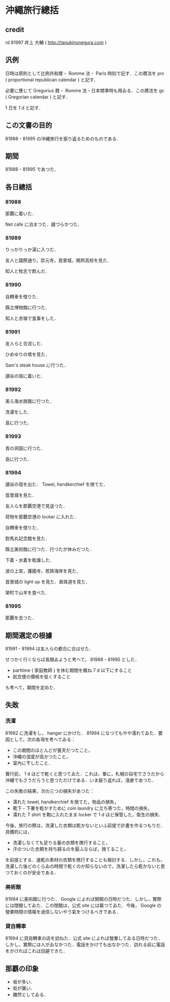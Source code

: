 # 沖繩旅行總括

## credit

rd 81997 井上 大輔 ( http://tanukinonegura.com )

## 汎例

日時は原則として比例共和暦・ Romme 法・ Paris 時刻で記す．この暦法を prc ( proportional republican calendar ) と記す．

必要に應じて Gregorius 暦・ Romme 法・日本標準時も用ゐる．この暦法を gc ( Gregorian calendar ) と記す．

1 日を 1 d と記す．

## この文書の目的

81988 - 81995 の沖繩旅行を振り返るためのものである．

## 期間

81988 - 81995 であつた．

## 各日總括

### 81988

那覇に着いた．

Net cafe に泊まつた．寢づらかつた．

### 81989

りっかりっか湯に入つた．

友人と國際通り，崇元寺，首里城，開邦高校を見た．

知人と牧志で飮んだ．

### 81990

自轉車を借りた．

縣立博物館に行つた．

知人と赤嶺で食事をした．

### 81991

友人らと合流した．

ひめゆりの塔を見た．

Sam's steak house に行つた．

讀谷の宿に着いた．

### 81992

美ら海水族館に行つた．

洗濯をした．

島に行つた．

### 81993

青の洞窟に行つた．

島に行つた．

### 81994

讀谷の宿を出た． Towel, handkerchief を捨てた．

首里城を見た．

友人らを那覇空港で見送つた．

荷物を那覇空港の locker に入れた．

自轉車を借りた．

對馬丸記念館を見た．

縣立美術館に行つた．行つたが休みだつた．

下着・水着を乾燥した．

波の上宮，護國寺，若狹海岸を見た．

首里城の light up を見た．眞珠道を見た．

榮町で山羊を食べた．

### 81995

那覇を去つた．

## 期間選定の根據

81991 - 81994 は友人らの都合に合はせた．

せつかく行くならば長期ゐようと考へて， 81988 - 81995 とした．

- parttime ( 家庭教師 ) を休む期間を概ね 7 d 以下にすること
- 航空便の價格を低くすること

も考へて，期間を定めた．

## 失敗

### 洗濯

81992 に洗濯をし， hanger にかけた． 81994 になつてもやや濡れてゐた．要因として，次の各項を考へてゐる：

- この期間のほとんどが曇天だつたこと，
- 沖繩の湿度が高かつたこと，
- 室內に干したこと．

實行前， 1 d ほどで乾くと思つてゐた．これは，單に，札幌の自宅でさうだから沖繩でもさうだらうと思つただけである．いま振り返れば，淺慮であつた．

この失敗の結果，次の三つの損失があつた：

- 濡れた towel, handkerchief を捨てた，物品の損失，
- 靴下・下著を乾かすために coin laundry に立ち寄つた，時間の損失，
- 濡れた T shirt を鞄に入れたまま locker で 1 d ほど保管した，衛生の損失．

今後，旅行の際は，洗濯した衣類は乾かないといふ前提で計畫を作るつもりだ．具體的には，

- 洗濯しなくても足りる量の衣類を携行すること，
- 汗のついた衣類を持ち歸るのを厭ふならば，捨てること，

を前提とする．速乾の素材の衣類を携行することも檢討する．しかし，これも，洗濯した後どのくらゐの時間で乾くのか知らないので，洗濯したら乾かないと思つておくのが安全である．

### 美術館

81994 に美術館に行つた． Google によれば開館の日時だつた．しかし，實際には閉館してゐた．この閉館は，公式 site には載つてゐた．今後， Google の營業時間の情報を過信しないやう氣をつけるべきである．

### 貸自轉車

81994 に貸自轉車の店を訪ねた．公式 site によれば營業してゐる日時だつた．しかし，實際には人がゐなかつた．電話をかけても出なかつた．訪れる前に電話をかければこれは回避できた．

## 那覇の印象

- 坂が多い．
- 街が廣い．
- 雜然としてゐる．
